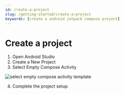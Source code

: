 ```yaml
---
id: create-a-project
slug: /getting-started/create-a-project
keywords: [create a android jetpack compose project]
---
```


# Create a project

1. Open Android Studio
2. Create a New Project
3. Select Empty Compose Activity

![select empty compose activity template](/img/select_empty_compose_activity.png)

4. Complete the project setup